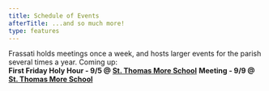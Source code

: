 ```yaml
---
title: Schedule of Events
afterTitle: ...and so much more!
type: features
---
```


Frassati holds meetings once a week, and hosts larger events for the parish several times a year. Coming up:
<br>
**First Friday Holy Hour - 9/5 @ [St. Thomas More School](https://maps.app.goo.gl/4s7JWGVDDphpzKKd9)**
**Meeting - 9/9 @ [St. Thomas More School](https://maps.app.goo.gl/4s7JWGVDDphpzKKd9)**
